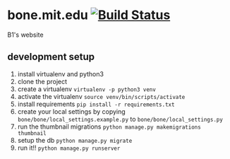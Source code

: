 bone.mit.edu [![Build Status](https://travis-ci.com/patins/bone.svg?token=qtHz376FXw1xGgVxnyHz&branch=master)](https://travis-ci.com/patins/bone)
==============
B1's website

## development setup
1. install virtualenv and python3
2. clone the project
3. create a virtualenv `virtualenv -p python3 venv`
4. activate the virtualenv `source venv/bin/scripts/activate`
5. install requirements `pip install -r requirements.txt`
6. create your local settings by copying `bone/bone/local_settings.example.py` to `bone/bone/local_settings.py`
7. run the thumbnail migrations `python manage.py makemigrations thumbnail`
8. setup the db `python manage.py migrate`
9. run it!! `python manage.py runserver`
